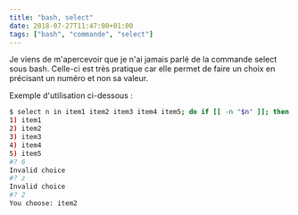 ```yaml
---
title: "bash, select"
date: 2018-07-27T11:47:00+01:00
tags: ["bash", "commande", "select"]
---
```

Je viens de m'apercevoir que je n'ai jamais parlé de la commande select sous bash. Celle-ci est très pratique car elle permet de faire un choix en précisant un numéro et non sa valeur.

Exemple d'utilisation ci-dessous :


```bash
$ select n in item1 item2 item3 item4 item5; do if [[ -n "$n" ]]; then echo "You choose: $n"; break; else echo "Invalid choice"; fi; done
1) item1
2) item2
3) item3
4) item4
5) item5
#? 6
Invalid choice
#? z
Invalid choice
#? 2
You choose: item2
```
